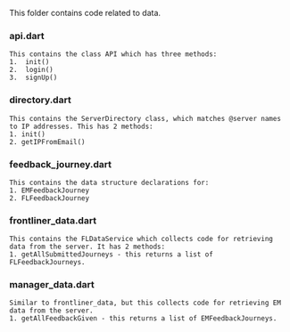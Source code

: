 This folder contains code related to data.
### api.dart
    This contains the class API which has three methods:
    1.  init()
    2.  login()
    3.  signUp()

### directory.dart
    This contains the ServerDirectory class, which matches @server names to IP addresses. This has 2 methods:
    1. init()
    2. getIPFromEmail()

### feedback_journey.dart
    This contains the data structure declarations for:
    1. EMFeedbackJourney
    2. FLFeedbackJourney

### frontliner_data.dart
    This contains the FLDataService which collects code for retrieving data from the server. It has 2 methods:
    1. getAllSubmittedJourneys - this returns a list of FLFeedbackJourneys.


### manager_data.dart
    Similar to frontliner_data, but this collects code for retrieving EM data from the server. 
    1. getAllFeedbackGiven - this returns a list of EMFeedbackJourneys.
